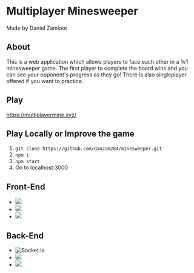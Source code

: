 # Multiplayer Minesweeper
Made by Daniel Zamloot

## About
This is a web application which allows players to face each other in a 1v1 minesweeper game. The first player to complete the board wins and you can see your opponent's progress as they go! There is also singleplayer offered if you want to practice.

## Play
https://multiplayermine.xyz/

## Play Locally or Improve the game
1. ```git clone https://github.com/danzam284/minesweeper.git```
2. ```npm i```
3. ```npm start```
4. Go to localhost:3000

## Front-End
- ![](https://img.shields.io/badge/JavaScript-323330?style=for-the-badge&logo=javascript&logoColor=F7DF1E)
- ![](https://img.shields.io/badge/HTML5-E34F26?style=for-the-badge&logo=html5&logoColor=white)
- ![](https://img.shields.io/badge/CSS3-1572B6?style=for-the-badge&logo=css3&logoColor=white)

## Back-End
- ![Socket.io](https://img.shields.io/static/v1?style=for-the-badge&message=Socket.io&color=010101&logo=Socket.io&logoColor=FFFFFF&label=)
- ![](https://img.shields.io/badge/Node%20js-339933?style=for-the-badge&logo=nodedotjs&logoColor=white)
- ![](https://img.shields.io/badge/Express%20js-000000?style=for-the-badge&logo=express&logoColor=white)
